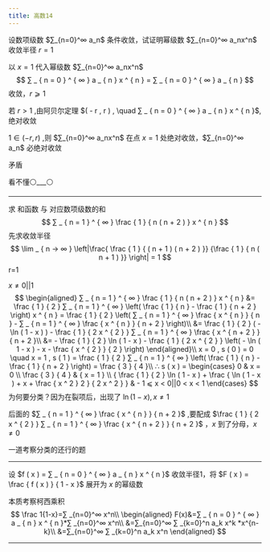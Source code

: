 ```yaml
---
title: 高数14
---
```


设数项级数 $∑_{n=0}^∞ a_n$ 条件收敛，试证明幂级数 $∑_{n=0}^∞ a_nx^n$ 收敛半径 $r=1$

以 $x=1$ 代入幂级数 $∑_{n=0}^∞ a_nx^n$
$$
∑ _ { n = 0 } ^ { ∞ } a _ { n } x ^ { n } = ∑ _ { n = 0 } ^ { ∞ } a _ { n }
$$
收敛，$r ⩾  1$

若 $r>1$ ,由阿贝尔定理 $( - r , r ) , \quad ∑ _ { n = 0 } ^ { ∞ } a _ { n } x ^ { n }$,绝对收敛

$1∈ (-r,r)$ ,则 $∑_{n=0}^∞ a_nx^n$ 在点 $x=1$ 处绝对收敛，$∑_{n=0}^∞ a_n$ 必绝对收敛

矛盾

看不懂⚪___⚪

---

求 和函数 与 对应数项级数的和
$$
∑ _ { n = 1 } ^ { ∞ } \frac { 1 } { n ( n + 2 ) } x ^ { n }
$$
先求收敛半径
$$
\lim _ { n → ∞ } \left|\frac{ \frac { 1 } { ( n + 1 ) ( n + 2 ) }} {\frac { 1 } { n ( n + 1 ) }} \right| = 1
$$
r=1

$x≠ 0||1$
$$
\begin{aligned}
∑ _ { n = 1 } ^ { ∞ } \frac { 1 } { n ( n + 2 ) } x ^ { n } &= \frac { 1 } { 2 } ∑ _ { n = 1 } ^ { ∞ } \left( \frac { 1 } { n } - \frac { 1 } { n + 2 } \right) x ^ { n } = \frac { 1 } { 2 } \left( ∑ _ { n = 1 } ^ { ∞ } \frac { x ^ { n } } { n } - ∑ _ { n = 1 } ^ { ∞ } \frac { x ^ { n } } { n + 2 } \right)\\
&= \frac { 1 } { 2 } ( - \ln ( 1 - x ) ) - \frac { 1 } { 2 x ^ { 2 } } ∑ _ { n = 1 } ^ { ∞ } \frac { x ^ { n + 2 } } { n + 2 }\\
&= - \frac { 1 } { 2 } \ln ( 1 - x ) - \frac { 1 } { 2 x ^ { 2 } } \left( - \ln ( 1 - x ) - x - \frac { x ^ { 2 } } { 2 } \right)
\end{aligned}\\
x = 0 , s ( 0 ) = 0 \quad x = 1 , s ( 1 ) = \frac { 1 } { 2 } ∑ _ { n = 1 } ^ { ∞ } \left( \frac { 1 } { n } - \frac { 1 } { n + 2 } \right) = \frac { 3 } { 4 }\\
∴ s ( x ) =
\begin{cases}
0 & x = 0 \\
\frac { 3 } { 4 }  & { x = 1 } \\
{ \frac { 1 } { 2 } \ln ( 1 - x ) + \frac { \ln ( 1 - x ) + x + \frac { x ^ 2 } 2 } { 2 x ^ 2 } } & - 1  ⩽  x < 0||0 < x < 1
\end{cases}
$$
为何要分类？因为在裂项后，出现了 $\ln(1-x),x≠ 1$

后面的 $∑ _ { n = 1 } ^ { ∞ } \frac { x ^ { n } } { n + 2 }$ ,要配成 $\frac { 1 } { 2 x ^ { 2 } } ∑ _ { n = 1 } ^ { ∞ } \frac { x ^ { n + 2 } } { n + 2 }$ ，$x$ 到了分母，$x≠ 0$

一道考察分类的还行的题

---

设 $f ( x ) = ∑ _ { n = 0 } ^ { ∞ } a _ { n } x ^ { n }​$ 收敛半径1，将 $F ( x ) = \frac { f ( x ) } { 1 - x }​$ 展开为 $x​$ 的幂级数

本质考察柯西乘积
$$
\frac 1{1-x}=∑ _{n=0}^∞ x^n\\
\begin{aligned}
F(x)&=∑ _ { n = 0 } ^ { ∞ } a _ { n } x ^ { n }*∑ _{n=0}^∞ x^n\\
&=∑_{n=0}^∞ ∑ _{k=0}^n a_k x^k *x^{n-k}\\
&=∑_{n=0}^∞ ∑ _{k=0}^n a_k x^n
\end{aligned}
$$

---
